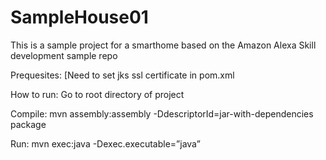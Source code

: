 # SampleHouse01

This is a sample project for a smarthome based on the Amazon Alexa Skill development sample repo

Prequesites:
[Need to set jks ssl certificate in pom.xml

How to run:
Go to root directory of project

Compile: mvn assembly:assembly -DdescriptorId=jar-with-dependencies package

Run: mvn exec:java -Dexec.executable=”java”
